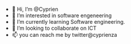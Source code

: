 - 👋 Hi, I’m @Cyprien
- 👀 I’m interested in software engeneering
- 🌱 I’m currently learning Software engineering.
- 💞️ I’m looking to collaborate on ICT
- 📫 you can reach me by twitter@cyprienza

<!---
Nzacyp/Nzacyp is a ✨ special ✨ repository because its `README.md` (this file) appears on your GitHub profile.
You can click the Preview link to take a look at your changes.
--->
